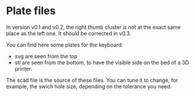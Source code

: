 # Plate files

In version v0.1 and v0.2, the right thumb cluster is not at the exact same place as the left one. It should be corrected in v0.3.

You can find here some plates for the keyboard:
 * svg are seen from the top
 * stl are seen from the bottom, to have the visible side on the bed of a 3D printer.
 
The scad file is the source of these files. You can tune it to change, for example, the swich hole size, depending on the tolerance you need.
